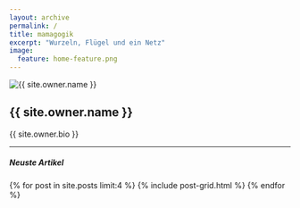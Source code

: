 ```yaml
---
layout: archive
permalink: /
title: mamagogik
excerpt: "Wurzeln, Flügel und ein Netz"
image:
  feature: home-feature.png
---
```

<div class="tiles">
	<div class="tile">
			<img class="owner" src="{{ site.url }}/images/{{ site.owner.avatar }}" alt="{{ site.owner.name }}">
	</div>
	<div class="tile">
			<h2 class="post-title" >{{ site.owner.name }}</h2>
			<p class="post-excerpt">{{ site.owner.bio }}</p>
	</div><!-- ./tile -->
</div>

***

##### Neuste Artikel

<div class="tiles">
{% for post in site.posts limit:4 %}
	{% include post-grid.html %}
{% endfor %}
</div><!-- ./tiles -->
